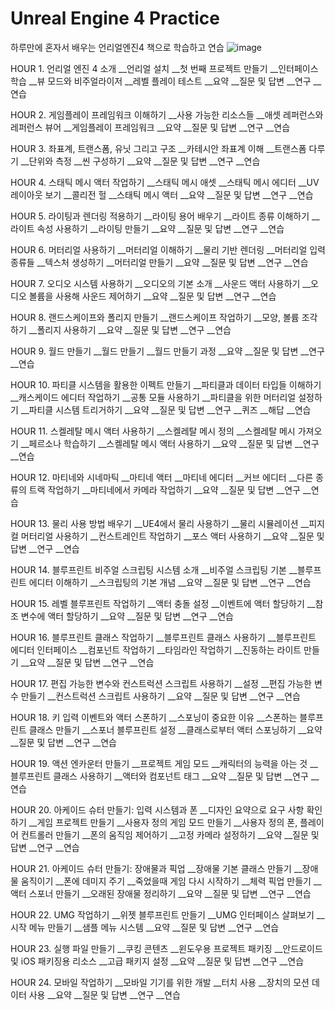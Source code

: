 # Unreal Engine 4 Practice 
 하루만에 혼자서 배우는 언리얼엔진4 책으로 학습하고 연습
![image](https://github.com/madongchan/Unreal-Engine-4-Practice-/assets/63357336/a7393785-7941-4c84-95a6-a008df93fa9f)


HOUR 1. 언리얼 엔진 4 소개
__언리얼 설치
__첫 번째 프로젝트 만들기
__인터페이스 학습
__뷰 모드와 비주얼라이저
__레벨 플레이 테스트
__요약
__질문 및 답변
__연구
__연습

HOUR 2. 게임플레이 프레임워크 이해하기
__사용 가능한 리소스들
__애셋 레퍼런스와 레퍼런스 뷰어
__게임플레이 프레임워크
__요약
__질문 및 답변
__연구
__연습

HOUR 3. 좌표계, 트랜스폼, 유닛 그리고 구조
__카테시안 좌표계 이해
__트랜스폼 다루기
__단위와 측정
__씬 구성하기
__요약
__질문 및 답변
__연구
__연습

HOUR 4. 스태틱 메시 액터 작업하기
__스태틱 메시 애셋
__스태틱 메시 에디터
__UV 레이아웃 보기
__콜리전 헐
__스태틱 메시 액터
__요약
__질문 및 답변
__연구
__연습

HOUR 5. 라이팅과 렌더링 적용하기
__라이팅 용어 배우기
__라이트 종류 이해하기
__라이트 속성 사용하기
__라이팅 만들기
__요약
__질문 및 답변
__연구
__연습

HOUR 6. 머터리얼 사용하기
__머터리얼 이해하기
__물리 기반 렌더링
__머터리얼 입력 종류들
__텍스처 생성하기
__머터리얼 만들기
__요약
__질문 및 답변
__연구
__연습

HOUR 7. 오디오 시스템 사용하기
__오디오의 기본 소개
__사운드 액터 사용하기
__오디오 볼륨을 사용해 사운드 제어하기
__요약
__질문 및 답변
__연구
__연습

HOUR 8. 랜드스케이프와 폴리지 만들기
__랜드스케이프 작업하기
__모양, 볼륨 조각하기
__폴리지 사용하기
__요약
__질문 및 답변
__연구
__연습

HOUR 9. 월드 만들기
__월드 만들기
__월드 만들기 과정
__요약
__질문 및 답변
__연구
__연습

HOUR 10. 파티클 시스템을 활용한 이펙트 만들기
__파티클과 데이터 타입들 이해하기
__캐스케이드 에디터 작업하기
__공통 모듈 사용하기
__파티클을 위한 머터리얼 설정하기
__파티클 시스템 트리거하기
__요약
__질문 및 답변
__연구
__퀴즈
__해답
__연습

HOUR 11. 스켈레탈 메시 액터 사용하기
__스켈레탈 메시 정의
__스켈레탈 메시 가져오기
__페르소나 학습하기
__스켈레탈 메시 액터 사용하기
__요약
__질문 및 답변
__연구
__연습

HOUR 12. 마티네와 시네마틱
__마티네 액터
__마티네 에디터
__커브 에디터
__다른 종류의 트랙 작업하기
__마티네에서 카메라 작업하기
__요약
__질문 및 답변
__연구
__연습

HOUR 13. 물리 사용 방법 배우기
__UE4에서 물리 사용하기
__물리 시뮬레이션
__피지컬 머터리얼 사용하기
__컨스트레인트 작업하기
__포스 액터 사용하기
__요약
__질문 및 답변
__연구
__연습

HOUR 14. 블루프린트 비주얼 스크립팅 시스템 소개
__비주얼 스크립팅 기본
__블루프린트 에디터 이해하기
__스크립팅의 기본 개념
__요약
__질문 및 답변
__연구
__연습

HOUR 15. 레벨 블루프린트 작업하기
__액터 충돌 설정
__이벤트에 액터 할당하기
__참조 변수에 액터 할당하기
__요약
__질문 및 답변
__연구
__연습

HOUR 16. 블루프린트 클래스 작업하기
__블루프린트 클래스 사용하기
__블루프린트 에디터 인터페이스
__컴포넌트 작업하기
__타임라인 작업하기
__진동하는 라이트 만들기
__요약
__질문 및 답변
__연구
__연습

HOUR 17. 편집 가능한 변수와 컨스트럭션 스크립트 사용하기
__설정
__편집 가능한 변수 만들기
__컨스트럭션 스크립트 사용하기
__요약
__질문 및 답변
__연구
__연습

HOUR 18. 키 입력 이벤트와 액터 스폰하기
__스포닝이 중요한 이유
__스폰하는 블루프린트 클래스 만들기
__스포너 블루프린트 설정
__클래스로부터 액터 스포닝하기
__요약
__질문 및 답변
__연구
__연습

HOUR 19. 액션 엔카운터 만들기
__프로젝트 게임 모드
__캐릭터의 능력을 아는 것
__블루프린트 클래스 사용하기
__액터와 컴포넌트 태그
__요약
__질문 및 답변
__연구
__연습

HOUR 20. 아케이드 슈터 만들기: 입력 시스템과 폰
__디자인 요약으로 요구 사항 확인하기
__게임 프로젝트 만들기
__사용자 정의 게임 모드 만들기
__사용자 정의 폰, 플레이어 컨트롤러 만들기
__폰의 움직임 제어하기
__고정 카메라 설정하기
__요약
__질문 및 답변
__연구
__연습

HOUR 21. 아케이드 슈터 만들기: 장애물과 픽업
__장애물 기본 클래스 만들기
__장애물 움직이기
__폰에 데미지 주기
__죽었을때 게임 다시 시작하기
__체력 픽업 만들기
__액터 스포너 만들기
__오래된 장애물 정리하기
__요약
__질문 및 답변
__연구
__연습

HOUR 22. UMG 작업하기
__위젯 블루프린트 만들기
__UMG 인터페이스 살펴보기
__시작 메뉴 만들기
__샘플 메뉴 시스템
__요약
__질문 및 답변
__연구
__연습

HOUR 23. 실행 파일 만들기
__쿠킹 콘텐츠
__윈도우용 프로젝트 패키징
__안드로이드 및 iOS 패키징용 리소스
__고급 패키지 설정
__요약
__질문 및 답변
__연구
__연습

HOUR 24. 모바일 작업하기
__모바일 기기를 위한 개발
__터치 사용
__장치의 모션 데이터 사용
__요약
__질문 및 답변
__연구
__연습
